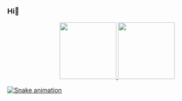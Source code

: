 ### Hi🦋
<div align="center">
  <a href="https://github.com/MariaEduCavalcante">
  <img height="130em" src="https://github-readme-stats.vercel.app/api?username=MariaEduCavalcante&hide=stars,prs&show_icons=true&theme=tokyonight&include_all_commits=true&count_private=true"/>
  <img height="130em" src="https://github-readme-stats.vercel.app/api/top-langs/?username=MariaEduCavalcante&layout=compact&langs_count=7&theme=tokyonight"/>
</div>

![Snake animation](https://github.com/MariaEduCavalcante/MariaEduCavalcante/blob/output/github-contribution-grid-snake.svg)
